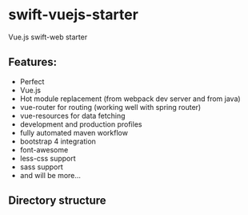 # swift-vuejs-starter
Vue.js swift-web starter 

## Features:
* Perfect
* Vue.js
* Hot module replacement (from webpack dev server and from java)
* vue-router for routing (working well with spring router)
* vue-resources for data fetching
* development and production profiles
* fully automated maven workflow
* bootstrap 4 integration
* font-awesome
* less-css support
* sass support
* and will be more...

## Directory structure

